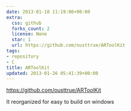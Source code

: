 ```yaml
---
date: 2013-01-18 11:19:06+00:00
extra:
  css: github
  forks_count: 2
  license: None
  star: 1
  url: https://github.com/ousttrue/ARToolKit
tags:
- repository
- C
title: ARToolKit
updated: 2013-01-26 05:41:39+00:00
---
```


<https://github.com/ousttrue/ARToolKit>

It reorganized for easy to build on windows
